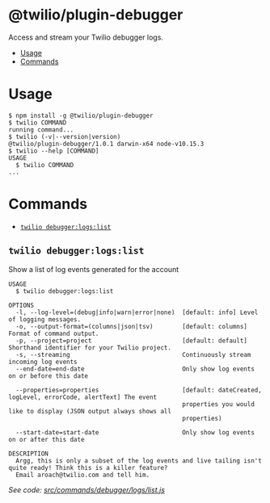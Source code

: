@twilio/plugin-debugger
========================

Access and stream your Twilio debugger logs.

<!-- toc -->
* [Usage](#usage)
* [Commands](#commands)
<!-- tocstop -->
# Usage
<!-- usage -->
```sh-session
$ npm install -g @twilio/plugin-debugger
$ twilio COMMAND
running command...
$ twilio (-v|--version|version)
@twilio/plugin-debugger/1.0.1 darwin-x64 node-v10.15.3
$ twilio --help [COMMAND]
USAGE
  $ twilio COMMAND
...
```
<!-- usagestop -->
# Commands
<!-- commands -->
* [`twilio debugger:logs:list`](#twilio-debuggerlogslist)

## `twilio debugger:logs:list`

Show a list of log events generated for the account

```
USAGE
  $ twilio debugger:logs:list

OPTIONS
  -l, --log-level=(debug|info|warn|error|none)  [default: info] Level of logging messages.
  -o, --output-format=(columns|json|tsv)        [default: columns] Format of command output.
  -p, --project=project                         [default: default] Shorthand identifier for your Twilio project.
  -s, --streaming                               Continuously stream incoming log events
  --end-date=end-date                           Only show log events on or before this date

  --properties=properties                       [default: dateCreated, logLevel, errorCode, alertText] The event
                                                properties you would like to display (JSON output always shows all
                                                properties)

  --start-date=start-date                       Only show log events on or after this date

DESCRIPTION
  Argg, this is only a subset of the log events and live tailing isn't quite ready! Think this is a killer feature? 
  Email aroach@twilio.com and tell him.
```

_See code: [src/commands/debugger/logs/list.js](https://github.com/twilio/plugin-debugger/blob/v1.0.1/src/commands/debugger/logs/list.js)_
<!-- commandsstop -->
